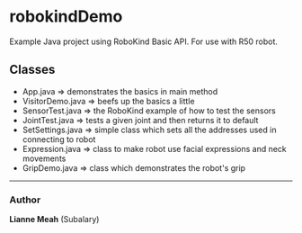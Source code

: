 robokindDemo
============
Example Java project using RoboKind Basic API. For use with R50 robot.

## Classes

* App.java => demonstrates the basics in main method
* VisitorDemo.java => beefs up the basics a little
* SensorTest.java => the RoboKind example of how to test the sensors
* JointTest.java => tests a given joint and then returns it to default
* SetSettings.java => simple class which sets all the addresses used in connecting to robot
* Expression.java => class to make robot use facial expressions and neck movements 
* GripDemo.java => class which demonstrates the robot's grip

***
### Author

**Lianne Meah** (Subalary)


